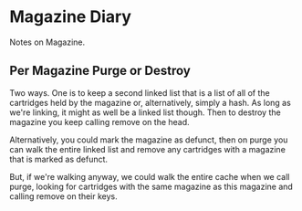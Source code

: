 # Magazine Diary

Notes on Magazine.

## Per Magazine Purge or Destroy

Two ways. One is to keep a second linked list that is a list of all of the
cartridges held by the magazine or, alternatively, simply a hash. As long as
we're linking, it might as well be a linked list though. Then to destroy the
magazine you keep calling remove on the head.

Alternatively, you could mark the magazine as defunct, then on purge you can
walk the entire linked list and remove any cartridges with a magazine that is
marked as defunct.

But, if we're walking anyway, we could walk the entire cache when we call purge,
looking for cartridges with the same magazine as this magazine and calling
remove on their keys.
